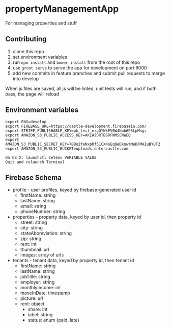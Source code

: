 # propertyManagementApp

For managing properties and stuff

## Contributing

1. clone this repo
2. set environment variables
3. run ```npm install``` and ```bower install``` from the root of this repo
4. use ```grunt serve``` to serve the app for development on port 9000
5. add new commits in feature branches and submit pull requests to merge into develop

When js files are saved, all js will be linted, unit tests will run, and if both pass, the page will reload


## Environment variables

```
export ENV=develop
export FIREBASE_URL=https://castle-development.firebaseio.com/
export STRIPE_PUBLISHABLE_KEY=pk_test_ezgQYWkPV0W4Npb6E5LpMngz
export AMAZON_S3_PUBLIC_ACCESS_KEY=AKIAJDRTBGRFWMSEWWEQ
export AMAZON_S3_PUBLIC_SECRET_KEY=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
export AMAZON_S3_PUBLIC_BUCKET=uploads.entercastle.com

On OS X: launchctl setenv VARIABLE VALUE
Quit and relaunch Terminal
```

## Firebase Schema
* profile - user profiles, keyed by firebase-generated user id
  * firstName: string
  * lastName: string
  * email: string
  * phoneNumber: string
* properties - property data, keyed by user id, then property id
  * street: string
  * city: string
  * stateAbbreviation: string
  * zip: string
  * rent: int
  * thumbnail: url
  * images: array of urls
* tenants - tenant data, keyed by property id, then tenant id
  * firstName: string
  * lastName: string
  * jobTitle: string
  * employer: string
  * monthlyIncome: int
  * moveInDate: timestamp
  * picture: url
  * rent: object
    * share: int
    * label: string
    * status: enum {paid, late}
